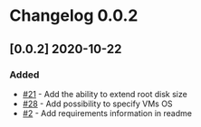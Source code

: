 # Changelog 0.0.2

## [0.0.2] 2020-10-22

### Added

* [#21](https://github.com/epiphany-platform/m-aws-basic-infrastructure/issues/21) - Add the ability to extend root disk size
* [#28](https://github.com/epiphany-platform/m-aws-basic-infrastructure/issues/28) - Add possibility to specify VMs OS
* [#2](https://github.com/epiphany-platform/m-aws-basic-infrastructure/issues/2) - Add requirements information in readme
